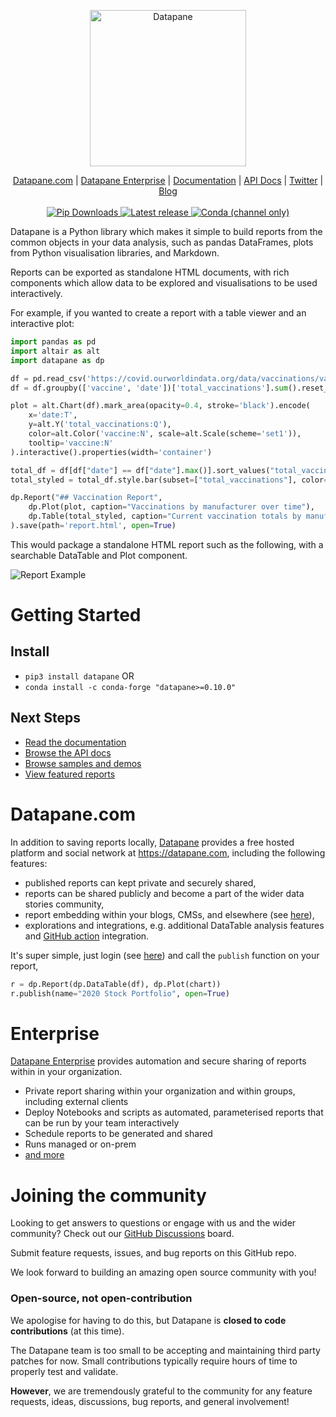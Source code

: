 <p align="center">
  <a href="https://datapane.com">
    <img src="https://datapane.com/static/datapane-logo-dark.png" width="250px" alt="Datapane" />
  </a>
</p>
<p align="center">
    <a href="https://datapane.com">Datapane.com</a> |
    <a href="https://datapane.com/enterprise">Datapane Enterprise</a> |
    <a href="https://docs.datapane.com">Documentation</a> |
    <a href="https://datapane.github.io/datapane/">API Docs</a> |
    <a href="https://twitter.com/datapaneapp">Twitter</a> |
    <a href="https://blog.datapane.com">Blog</a>
    <br /><br />
    <a href="https://pypi.org/project/datapane/">
        <img src="https://img.shields.io/pypi/dm/datapane?label=pip%20downloads" alt="Pip Downloads" />
    </a>
    <a href="https://pypi.org/project/datapane/">
        <img src="https://img.shields.io/pypi/v/datapane?color=blue" alt="Latest release" />
    </a>
    <a href="https://anaconda.org/conda-forge/datapane">
        <img alt="Conda (channel only)" src="https://img.shields.io/conda/vn/conda-forge/datapane">
    </a>
</p>

Datapane is a Python library which makes it simple to build reports from the common objects in your data analysis, such as pandas DataFrames, plots from Python visualisation libraries, and Markdown.

Reports can be exported as standalone HTML documents, with rich components which allow data to be explored and visualisations to be used interactively.

For example, if you wanted to create a report with a table viewer and an interactive plot:

```python
import pandas as pd
import altair as alt
import datapane as dp

df = pd.read_csv('https://covid.ourworldindata.org/data/vaccinations/vaccinations-by-manufacturer.csv', parse_dates=['date'])
df = df.groupby(['vaccine', 'date'])['total_vaccinations'].sum().reset_index()

plot = alt.Chart(df).mark_area(opacity=0.4, stroke='black').encode(
    x='date:T',
    y=alt.Y('total_vaccinations:Q'),
    color=alt.Color('vaccine:N', scale=alt.Scale(scheme='set1')),
    tooltip='vaccine:N'
).interactive().properties(width='container')

total_df = df[df["date"] == df["date"].max()].sort_values("total_vaccinations", ascending=False).reset_index(drop=True)
total_styled = total_df.style.bar(subset=["total_vaccinations"], color='#5fba7d', vmax=total_df["total_vaccinations"].sum())

dp.Report("## Vaccination Report",
    dp.Plot(plot, caption="Vaccinations by manufacturer over time"),
    dp.Table(total_styled, caption="Current vaccination totals by manufacturer")
).save(path='report.html', open=True)
```

This would package a standalone HTML report such as the following, with a searchable DataTable and Plot component.

![Report Example](https://imgur.com/PTiSCM0.png)

# Getting Started

## Install

- `pip3 install datapane` OR
- `conda install -c conda-forge "datapane>=0.10.0"`

## Next Steps

- [Read the documentation](https://docs.datapane.com)
- [Browse the API docs](https://datapane.github.io/datapane/)
- [Browse samples and demos](https://github.com/datapane/gallery/)
- [View featured reports](https://datapane.com/explore/?tab=featured)

# Datapane.com

In addition to saving reports locally, [Datapane](datapane.com) provides a free hosted platform and social network at https://datapane.com, including the following features:

- published reports can kept private and securely shared,
- reports can be shared publicly and become a part of the wider data stories community,
- report embedding within your blogs, CMSs, and elsewhere (see [here](https://docs.datapane.com/reports/embedding-reports-in-social-platforms)),
- explorations and integrations, e.g. additional DataTable analysis features and [GitHub action](https://github.com/datapane/build-action) integration.

It's super simple, just login (see [here](https://docs.datapane.com/tut-getting-started#authentication)) and call the `publish` function on your report,

```python
r = dp.Report(dp.DataTable(df), dp.Plot(chart))
r.publish(name="2020 Stock Portfolio", open=True)
```

# Enterprise

[Datapane Enterprise](https://datapane.com/enterprise/) provides automation and secure sharing of reports within in your organization.

- Private report sharing within your organization and within groups, including external clients
- Deploy Notebooks and scripts as automated, parameterised reports that can be run by your team interactively
- Schedule reports to be generated and shared
- Runs managed or on-prem
- [and more](<(https://datapane.com/enterprise/)>)

# Joining the community

Looking to get answers to questions or engage with us and the wider community? Check out our [GitHub Discussions](https://github.com/datapane/datapane/discussions) board.

Submit feature requests, issues, and bug reports on this GitHub repo.

We look forward to building an amazing open source community with you!

### Open-source, not open-contribution

We apologise for having to do this, but Datapane is **closed to code contributions** (at this time).

The Datapane team is too small to be accepting and maintaining third party patches for now. Small contributions typically require hours of time to properly test and validate.

**However**, we are tremendously grateful to the community for any feature requests, ideas, discussions, bug reports, and general involvement!
